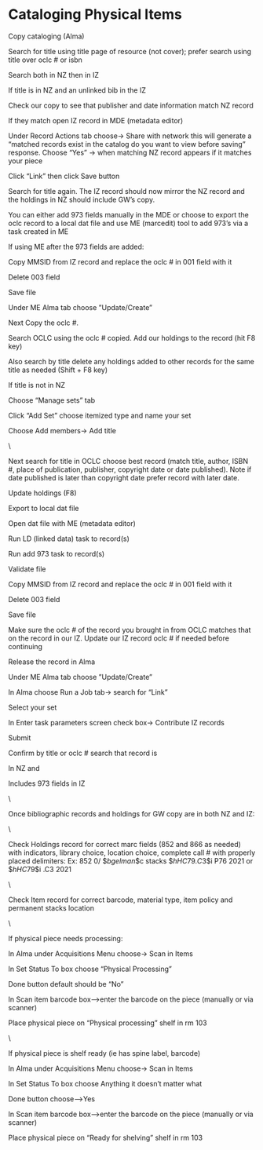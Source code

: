 # Cataloging Physical Items

Copy cataloging (Alma)

Search for title using title page of resource (not cover); prefer search using title over oclc # or isbn

Search both in NZ then in IZ  &#x20;

&#x20;   If title is in NZ and an unlinked bib in the IZ

Check our copy to see that publisher and date information match NZ record

&#x20;   If they match open IZ record in MDE (metadata editor)&#x20;

&#x20;   Under Record Actions tab choose→ Share with network this will generate a “matched records exist in the catalog do you want to view before saving” response. Choose “Yes” → when matching NZ record appears if it matches your piece&#x20;

Click “Link” then click Save button

Search for title again. The IZ record should now mirror the NZ record and the holdings in NZ should include GW’s copy.&#x20;

You can either add 973 fields manually in the MDE or choose to export the oclc record to a local dat file and use ME (marcedit) tool to add 973’s via a task created in ME&#x20;

If using ME after the 973 fields are added:&#x20;

Copy MMSID from IZ record and replace the oclc # in 001 field with it

&#x20;           Delete 003 field

&#x20;           Save file

Under ME Alma tab choose ”Update/Create”

Next Copy the oclc #.&#x20;

&#x20;       Search OCLC using the oclc # copied. Add our holdings to the record (hit F8 key)

Also search by title delete any holdings added to other records for the same title as                                       needed (Shift + F8 key)  &#x20;

&#x20; &#x20;

&#x20;       If title is not in NZ&#x20;

&#x20;           Choose “Manage sets” tab

&#x20;           Click “Add Set” choose itemized type and name your set

&#x20;           Choose Add members→ Add title  &#x20;

\


Next search for title in OCLC choose best record (match title, author, ISBN #,  place of publication, publisher, copyright date or date published). Note if date published is later than copyright date prefer record with later date.&#x20;

&#x20;           Update holdings (F8)

&#x20;           Export to local dat file

&#x20;           Open dat file with ME (metadata editor)

&#x20;           Run LD (linked data) task to record(s)

&#x20;           Run add 973 task to record(s)

&#x20;           Validate file

&#x20;           Copy MMSID from IZ record and replace the oclc # in 001 field with it

&#x20;           Delete 003 field

&#x20;           Save file&#x20;

&#x20;           Make sure the oclc # of the record you brought in from OCLC matches that on the record in our IZ. Update our IZ record oclc # if needed before continuing

&#x20;           Release the record in Alma&#x20;

&#x20;           Under ME Alma tab choose ”Update/Create” &#x20;

In Alma choose Run a Job tab→ search for “Link”&#x20;

&#x20;           Select your set&#x20;

&#x20;           In Enter task parameters screen check box→ Contribute IZ records

&#x20;           Submit

&#x20;           Confirm by title or oclc # search that record is&#x20;

In NZ and&#x20;

Includes 973 fields in IZ

\


Once bibliographic records and holdings for GW copy are in both NZ and IZ:

\


Check Holdings record for correct marc fields (852 and 866 as needed) with indicators, library  choice, location choice, complete call # with properly placed delimiters: Ex: 852 0/ \$$b gelman \$$c stacks \$$h HC79.C3 \$$i P76 2021 or \$$h HC79 \$$i .C3 2021

\


Check Item record for correct barcode, material type, item policy and permanent stacks location

\


If physical piece needs processing:

In Alma under Acquisitions Menu choose→ Scan in Items

In Set Status To box choose “Physical Processing”

Done button default should be “No”

In Scan item barcode box-->enter the barcode on the piece (manually or via scanner)

Place physical piece on “Physical processing” shelf in rm 103

\


If physical piece is shelf ready (ie has spine label, barcode) &#x20;

In Alma under Acquisitions Menu choose→ Scan in Items

In Set Status To box choose Anything it doesn’t matter what

Done button choose-->Yes

In Scan item barcode box-->enter the barcode on the piece (manually or via scanner)

Place physical piece on “Ready for shelving” shelf in rm 103
